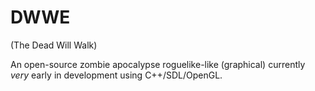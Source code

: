 DWWE
====
(The Dead Will Walk)

An open-source zombie apocalypse roguelike-like (graphical) currently <i>very</i> early in development using C++/SDL/OpenGL.
